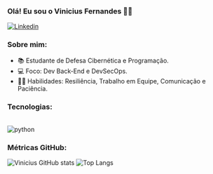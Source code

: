 

### Olá! Eu sou o Vinicius Fernandes 🖐🏾

[![Linkedin](https://img.shields.io/badge/LinkedIn-0077B5?style=for-the-badge&logo=linkedin&logoColor=white)](https://www.linkedin.com/in/vinicius-fernandes-a2bb88263/)

### Sobre mim: 

- 📚 Estudante de Defesa Cibernética e Programação.
- 💻 Foco: Dev Back-End e DevSecOps.
- 🙇🏾 Habilidades: Resiliência, Trabalho em Equipe, Comunicação e Paciência.

### Tecnologias:
<div style="display: inline_block"><br/>
    <img aling="center" alt="python" src="https://img.shields.io/badge/Python-14354C?style=for-the-badge&logo=python&logoColor=white" />
<div>

### Métricas GitHub:
![Vinicius GitHub stats](https://github-readme-stats.vercel.app/api?username=ViFernaandes&show_icons=true&theme=dracula)
![Top Langs](https://github-readme-stats.vercel.app/api/top-langs/?username=ViFernaandes&layout=compact)


